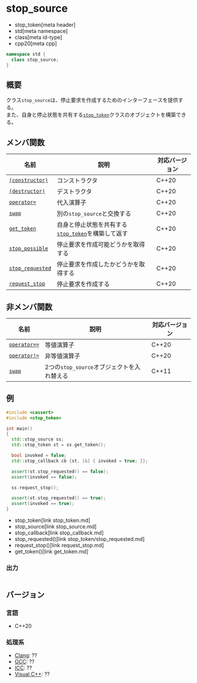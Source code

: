 # stop_source
* stop_token[meta header]
* std[meta namespace]
* class[meta id-type]
* cpp20[meta cpp]

```cpp
namespace std {
  class stop_source;
}
```

## 概要
クラス`stop_source`は、停止要求を作成するためのインターフェースを提供する。  
また、自身と停止状態を共有する[`stop_token`](stop_token.md)クラスのオブジェクトを構築できる。

## メンバ関数

| 名前 | 説明 | 対応バージョン |
|-------------------------------------------------|--------------------------------------------------------------------|-------|
| [`(constructor)`](stop_source/op_constructor.md) | コンストラクタ | C++20 |
| [`(destructor)`](stop_source/op_destructor.md)   | デストラクタ | C++20 |
| [`operator=`](stop_source/op_assign.md)          | 代入演算子 | C++20 |
| [`swap`](stop_source/swap.md)                    | 別の`stop_source`と交換する | C++20 |
| [`get_token`](stop_source/get_token.md)          | 自身と停止状態を共有する[`stop_token`](stop_token.md)を構築して返す | C++20 |
| [`stop_possible`](stop_source/stop_possible.md)  | 停止要求を作成可能どうかを取得する | C++20 |
| [`stop_requested`](stop_source/stop_requested.md)| 停止要求を作成したかどうかを取得する | C++20 |
| [`request_stop`](stop_source/request_stop.md)    | 停止要求を作成する | C++20 |

## 非メンバ関数
| 名前 | 説明 | 対応バージョン |
|---------------------------------|---------------------------------------|-------|
| [`operator==`](stop_source/op_equal.md)         | 等値演算子 | C++20 |
| [`operator!=`](stop_source/op_not_equal.md)     | 非等値演算子 | C++20 |
| [`swap`](stop_source/swap_free.md) | 2つの`stop_source`オブジェクトを入れ替える | C++11 |


## 例
```cpp example
#include <cassert>
#include <stop_token>

int main()
{
  std::stop_source ss;
  std::stop_token st = ss.get_token();

  bool invoked = false;
  std::stop_callback cb {st, [&] { invoked = true; }};

  assert(st.stop_requested() == false);
  assert(invoked == false);

  ss.request_stop();

  assert(st.stop_requested() == true);
  assert(invoked == true);
}
```
* stop_token[link stop_token.md]
* stop_source[link stop_source.md]
* stop_callback[link stop_callback.md]
* stop_requested()[link stop_token/stop_requested.md]
* request_stop()[link request_stop.md]
* get_token()[link get_token.md]

### 出力
```
```

## バージョン
### 言語
- C++20


### 処理系
- [Clang](/implementation.md#clang): ??
- [GCC](/implementation.md#gcc): ??
- [ICC](/implementation.md#icc): ??
- [Visual C++](/implementation.md#visual_cpp): ??

